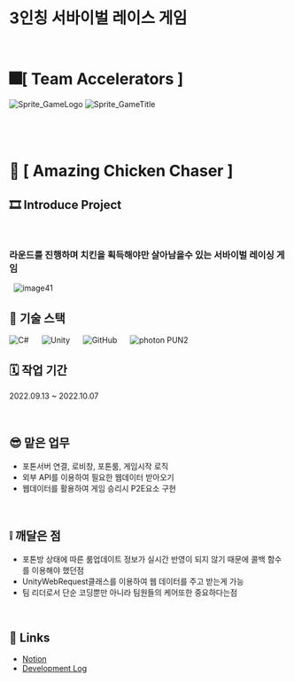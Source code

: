 # 3인칭 서바이벌 레이스 게임
&nbsp;

# 🎆[ **Team Accelerators** ]
![Sprite_GameLogo](https://github.com/whdgns9877/TeamProject-Amazing_Chicken_Chaser/assets/49630123/ecea20d2-5b4c-4b3d-a606-d135417c3da3)
![Sprite_GameTitle](https://github.com/whdgns9877/TeamProject-Amazing_Chicken_Chaser/assets/49630123/ef06a54a-1041-4700-8db2-7fd17eec4b05)
#
&nbsp;
# 💾 [ **Amazing Chicken Chaser** ]
## 🎞️ **Introduce Project**
&nbsp;
### 라운드를 진행하며 치킨을 획득해야만 살아남을수 있는 서바이벌 레이싱 게임
&nbsp;
![image41](https://github.com/whdgns9877/TeamProject-Amazing_Chicken_Chaser/assets/49630123/b8fd6302-4237-4e66-9889-c2b693df026a)
&nbsp;

## 🔧 기술 스택
![C#](https://img.shields.io/badge/c%23-%23239120.svg?style=for-the-badge&logo=c-sharp&logoColor=white)
&nbsp;&nbsp;&nbsp;&nbsp;
![Unity](https://img.shields.io/badge/unity-%23000000.svg?style=for-the-badge&logo=unity&logoColor=white)
&nbsp;&nbsp;&nbsp;&nbsp;
![GitHub](https://img.shields.io/badge/github-%23121011.svg?style=for-the-badge&logo=github&logoColor=white)
&nbsp;&nbsp;&nbsp;&nbsp;
![photon](https://github.com/whdgns9877/RoyalOfLegend/assets/49630123/5078b0ca-0ca5-43c6-ad71-500b7ef6a70d) PUN2
&nbsp;

## 🗓️ 작업 기간
2022.09.13 ~ 2022.10.07

&nbsp;

## 😎 맡은 업무

* 포톤서버 연결, 로비창, 포톤룸, 게임시작 로직
* 외부 API를 이용하여 필요한 웹데이터 받아오기
* 웹데이터를 활용하여 게임 승리시 P2E요소 구현

&nbsp;

## ❕ 깨달은 점

* 포톤방 상태에 따른 룸업데이트 정보가 실시간 반영이 되지 않기 때문에 콜백 함수를 이용해야 했던점
* UnityWebRequest클래스를 이용하여 웹 데이터를 주고 받는게 가능
* 팀 리더로서 단순 코딩뿐만 아니라 팀원들의 케어또한 중요하다는점

&nbsp;

## 🔗 Links
* [Notion](https://www.notion.so/Team-Project_A-C-C-5210c026a6b9454d99f5f78e826774a1?pvs=4, "Notion Link")
* [Development Log](https://blog.naver.com/whdgns9877/222873997963, "Development Link")

